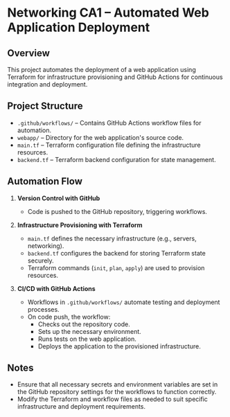 
# Networking CA1 – Automated Web Application Deployment

## Overview

This project automates the deployment of a web application using Terraform for infrastructure provisioning and GitHub Actions for continuous integration and deployment.

## Project Structure

- `.github/workflows/` – Contains GitHub Actions workflow files for automation.
- `webapp/` – Directory for the web application's source code.
- `main.tf` – Terraform configuration file defining the infrastructure resources.
- `backend.tf` – Terraform backend configuration for state management.

## Automation Flow

1. **Version Control with GitHub**
   - Code is pushed to the GitHub repository, triggering workflows.

2. **Infrastructure Provisioning with Terraform**
   - `main.tf` defines the necessary infrastructure (e.g., servers, networking).
   - `backend.tf` configures the backend for storing Terraform state securely.
   - Terraform commands (`init`, `plan`, `apply`) are used to provision resources.

3. **CI/CD with GitHub Actions**
   - Workflows in `.github/workflows/` automate testing and deployment processes.
   - On code push, the workflow:
     - Checks out the repository code.
     - Sets up the necessary environment.
     - Runs tests on the web application.
     - Deploys the application to the provisioned infrastructure.

## Notes

- Ensure that all necessary secrets and environment variables are set in the GitHub repository settings for the workflows to function correctly.
- Modify the Terraform and workflow files as needed to suit specific infrastructure and deployment requirements.
